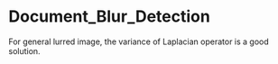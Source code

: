 # Document_Blur_Detection

For general lurred image, the variance of Laplacian operator is a good solution.
